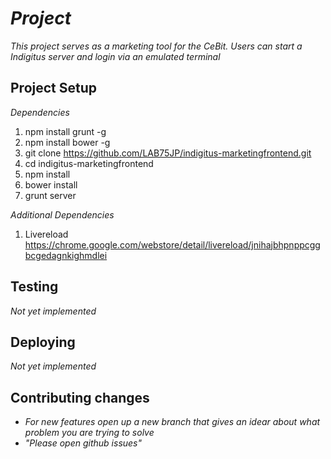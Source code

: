 # _Project_

_This project serves as a marketing tool for the CeBit. Users can start a Indigitus server and login via an emulated terminal_

## Project Setup

_Dependencies_

1. npm install grunt -g 
2. npm install bower -g 
3. git clone https://github.com/LAB75JP/indigitus-marketingfrontend.git
4. cd indigitus-marketingfrontend
5. npm install
6. bower install 
7. grunt server 

_Additional Dependencies_

1. Livereload https://chrome.google.com/webstore/detail/livereload/jnihajbhpnppcggbcgedagnkighmdlei

## Testing

_Not yet implemented_

## Deploying

 _Not yet implemented_

## Contributing changes

- _For new features open up a new branch that gives an idear about what problem you are trying to solve_
- _"Please open github issues"_
